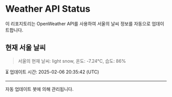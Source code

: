 
# Weather API Status

이 리포지토리는 OpenWeather API를 사용하여 서울의 날씨 정보를 자동으로 업데이트합니다.

## 현재 서울 날씨
> 서울의 현재 날씨: light snow, 온도: -7.24°C, 습도: 86%

⏳ 업데이트 시간: 2025-02-06 20:35:42 (UTC)

---
자동 업데이트 봇에 의해 관리됩니다.
